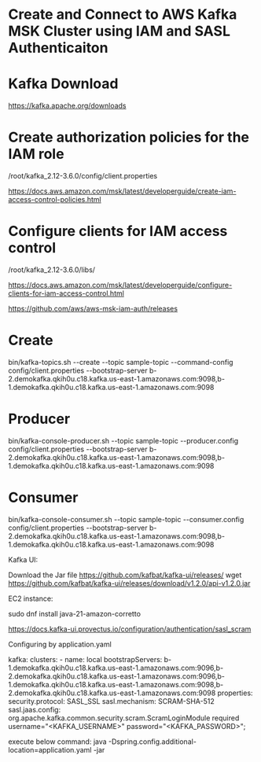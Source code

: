 # Create and Connect to AWS Kafka MSK Cluster using IAM and SASL Authenticaiton


# Kafka Download

https://kafka.apache.org/downloads 


# Create authorization policies for the IAM role

/root/kafka_2.12-3.6.0/config/client.properties

https://docs.aws.amazon.com/msk/latest/developerguide/create-iam-access-control-policies.html


# Configure clients for IAM access control

/root/kafka_2.12-3.6.0/libs/

https://docs.aws.amazon.com/msk/latest/developerguide/configure-clients-for-iam-access-control.html 

https://github.com/aws/aws-msk-iam-auth/releases 


# Create

bin/kafka-topics.sh --create --topic sample-topic --command-config config/client.properties --bootstrap-server b-2.demokafka.qkih0u.c18.kafka.us-east-1.amazonaws.com:9098,b-1.demokafka.qkih0u.c18.kafka.us-east-1.amazonaws.com:9098

# Producer

bin/kafka-console-producer.sh --topic sample-topic --producer.config config/client.properties --bootstrap-server b-2.demokafka.qkih0u.c18.kafka.us-east-1.amazonaws.com:9098,b-1.demokafka.qkih0u.c18.kafka.us-east-1.amazonaws.com:9098

# Consumer

bin/kafka-console-consumer.sh --topic sample-topic --consumer.config config/client.properties --bootstrap-server b-2.demokafka.qkih0u.c18.kafka.us-east-1.amazonaws.com:9098,b-1.demokafka.qkih0u.c18.kafka.us-east-1.amazonaws.com:9098



Kafka UI: 

Download the Jar file
https://github.com/kafbat/kafka-ui/releases/
wget https://github.com/kafbat/kafka-ui/releases/download/v1.2.0/api-v1.2.0.jar

EC2 instance: 

sudo dnf install java-21-amazon-corretto

https://docs.kafka-ui.provectus.io/configuration/authentication/sasl_scram

Configuring by application.yaml

kafka:
  clusters:
    - name: local
      bootstrapServers: b-1.demokafka.qkih0u.c18.kafka.us-east-1.amazonaws.com:9096,b-2.demokafka.qkih0u.c18.kafka.us-east-1.amazonaws.com:9096,b-1.demokafka.qkih0u.c18.kafka.us-east-1.amazonaws.com:9098,b-2.demokafka.qkih0u.c18.kafka.us-east-1.amazonaws.com:9098
      properties:
        security.protocol: SASL_SSL
        sasl.mechanism: SCRAM-SHA-512        
        sasl.jaas.config: org.apache.kafka.common.security.scram.ScramLoginModule required username="<KAFKA_USERNAME>" password="<KAFKA_PASSWORD>";


execute below command: 
java -Dspring.config.additional-location=application.yaml -jar 


